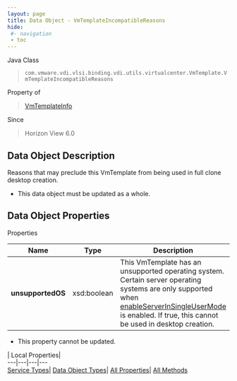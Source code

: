 ```yaml
---
layout: page
title: Data Object - VmTemplateIncompatibleReasons
hide:
 #- navigation
 - toc
---
```






Java Class  
> `com.vmware.vdi.vlsi.binding.vdi.utils.virtualcenter.VmTemplate.VmTemplateIncompatibleReasons`

Property of  
> [VmTemplateInfo](vdi.utils.virtualcenter.VmTemplate.VmTemplateInfo.md#field_detail)

Since  
> Horizon View 6.0


## Data Object Description 

Reasons that may preclude this VmTemplate from being used in full clone desktop creation. 

  * This data object must be updated as a whole.



## Data Object Properties

Properties

Name |  Type |  Description   
---|---|---  
**unsupportedOS**|  xsd:boolean|  This VmTemplate has an unsupported operating system. Certain server operating systems are only supported when [enableServerInSingleUserMode](vdi.infrastructure.GlobalSettings.GeneralData.md#enableServerInSingleUserMode) is enabled. If true, this cannot be used in desktop creation.   


 * This property cannot be updated.

  
  
  
 | Local Properties|   
---|---|---|---  
[Service Types](index-mo_types.md)| [Data Object Types](index-do_types.md)| [All Properties](index-properties.md)| [All Methods](index-methods.md)  
  
  
